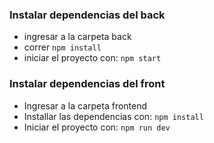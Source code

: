 
### Instalar dependencias del back
* ingresar a la carpeta back
* correr `npm install`
* iniciar el proyecto con: `npm start`

### Instalar dependencias del front
* Ingresar a la carpeta frontend
* Installar las dependencias con: `npm install`
* Iniciar el proyecto con: `npm run dev`
